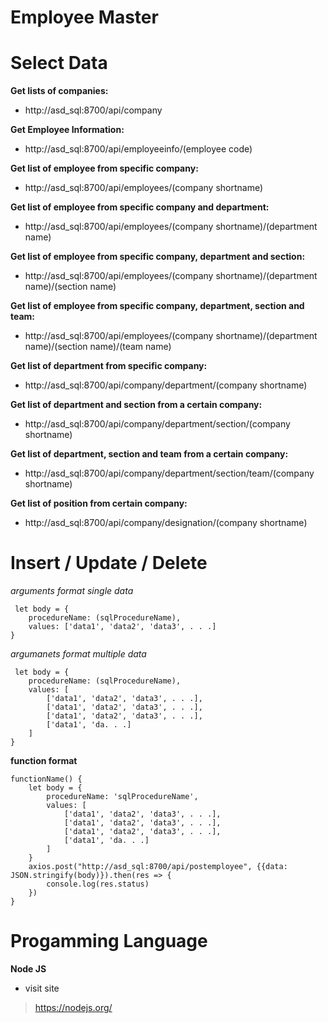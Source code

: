 # Employee Master

# Select Data

**Get lists of companies:** 
* http://asd_sql:8700/api/company

**Get Employee Information:**
* http://asd_sql:8700/api/employeeinfo/(employee code)

**Get list of employee from specific company:**
* http://asd_sql:8700/api/employees/(company shortname)

**Get list of employee from specific company and department:**
* http://asd_sql:8700/api/employees/(company shortname)/(department name)

**Get list of employee from specific company, department and section:**
* http://asd_sql:8700/api/employees/(company shortname)/(department name)/(section name)

**Get list of employee from specific company, department, section and team:**
* http://asd_sql:8700/api/employees/(company shortname)/(department name)/(section name)/(team name)

**Get list of department from specific company:**
* http://asd_sql:8700/api/company/department/(company shortname)

**Get list of department and section from a certain company:**
* http://asd_sql:8700/api/company/department/section/(company shortname)

**Get list of department, section and team from a certain company:**
* http://asd_sql:8700/api/company/department/section/team/(company shortname)

**Get list of position from certain company:**
* http://asd_sql:8700/api/company/designation/(company shortname)


# Insert / Update / Delete

*arguments format single data*


```
 let body = {
    procedureName: (sqlProcedureName),
    values: ['data1', 'data2', 'data3', . . .]
}
```


*argumanets format multiple data*


```
 let body = {
    procedureName: (sqlProcedureName),
    values: [
        ['data1', 'data2', 'data3', . . .],
        ['data1', 'data2', 'data3', . . .],
        ['data1', 'data2', 'data3', . . .],
        ['data1', 'da. . .]
    ]
}
```


**function format**
```
functionName() { 
    let body = {
        procedureName: 'sqlProcedureName',
        values: [
            ['data1', 'data2', 'data3', . . .],
            ['data1', 'data2', 'data3', . . .],
            ['data1', 'data2', 'data3', . . .],
            ['data1', 'da. . .]
        ]
    }
    axios.post("http://asd_sql:8700/api/postemployee", {{data: JSON.stringify(body)}).then(res => {
        console.log(res.status)
    })
}

```


# Progamming Language
**Node JS**
* visit site
> https://nodejs.org/


